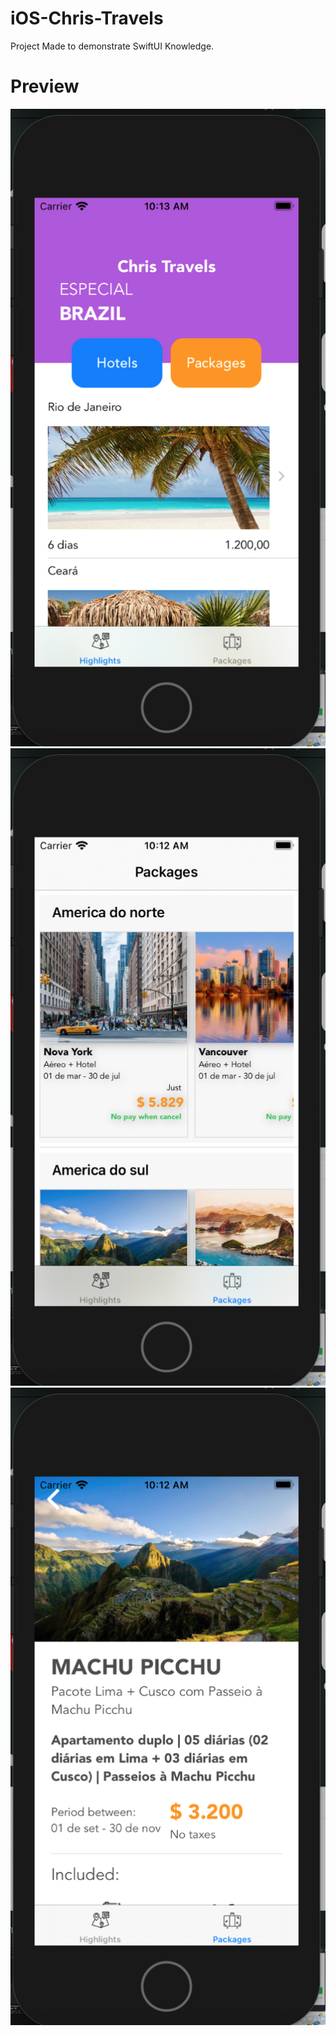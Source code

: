 # iOS-Chris-Travels
Project Made to demonstrate SwiftUI Knowledge.

# Preview
![plot](https://github.com/renatomateusx/iOS-Chris-Travels/blob/[master]/1.png)
![alt text](https://github.com/renatomateusx/iOS-Chris-Travels/blob/[master]/2.png?raw=true)
![alt text](https://github.com/renatomateusx/iOS-Chris-Travels/blob/[master]/3.png?raw=true)
